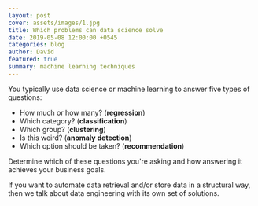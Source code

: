 ```yaml
---
layout: post
cover: assets/images/1.jpg
title: Which problems can data science solve
date: 2019-05-08 12:00:00 +0545
categories: blog
author: David
featured: true
summary: machine learning techniques
---
```


You typically use data science or machine learning to answer five types of questions:

* How much or how many? (**regression**)
* Which category? (**classification**)
* Which group? (**clustering**)
* Is this weird? (**anomaly detection**)
* Which option should be taken? (**recommendation**)

Determine which of these questions you're asking and how answering it achieves your business goals.

If you want to automate data retrieval and/or store data in a structural way, then we talk about data engineering with its own set of solutions.
